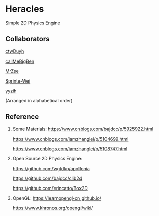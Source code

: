 # Heracles

Simple 2D Physics Engine

## Collaborators

[ctwDuyh](https://github.com/ctwDuyh)  

[callMeBigBen](https://github.com/callMeBigBen)

[MrZse](https://github.com/MrZse)

[Sprinte-Wei](https://github.com/Sprinte-Wei)

[yyzih](https://github.com/yyzih)

(Arranged in alphabetical order)

## Reference

1. Some Materials:
    https://www.cnblogs.com/bajdcc/p/5925922.html

    https://www.cnblogs.com/iamzhanglei/p/5104699.html

    https://www.cnblogs.com/iamzhanglei/p/5108747.html

2. Open Source 2D Physics Engine:

    https://github.com/wgtdkp/apollonia

    https://github.com/bajdcc/clib2d

    https://github.com/erincatto/Box2D

1. OpenGL:
    https://learnopengl-cn.github.io/

    https://www.khronos.org/opengl/wiki/